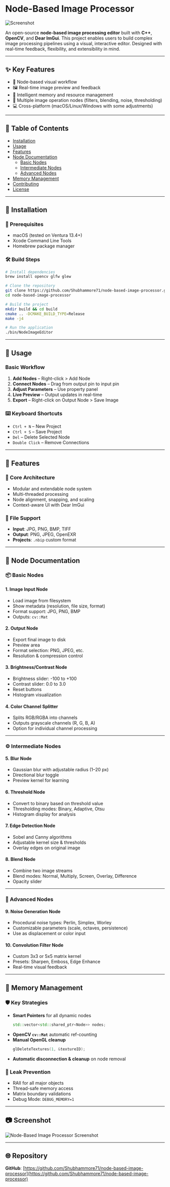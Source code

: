
# Node-Based Image Processor

![Screenshot](screenshot2.png)

An open-source **node-based image processing editor** built with **C++**, **OpenCV**, and **Dear ImGui**. This project enables users to build complex image processing pipelines using a visual, interactive editor. Designed with real-time feedback, flexibility, and extensibility in mind.

---

## ✨ Key Features

- 🧩 Node-based visual workflow
- 🖼️ Real-time image preview and feedback
- 🧠 Intelligent memory and resource management
- 🔧 Multiple image operation nodes (filters, blending, noise, thresholding)
- 💻 Cross-platform (macOS/Linux/Windows with some adjustments)

---

## 📁 Table of Contents

- [Installation](#installation)
- [Usage](#usage)
- [Features](#features)
- [Node Documentation](#node-documentation)
  - [Basic Nodes](#basic-nodes)
  - [Intermediate Nodes](#intermediate-nodes)
  - [Advanced Nodes](#advanced-nodes)
- [Memory Management](#memory-management)
- [Contributing](#contributing)
- [License](#license)

---

## 🔧 Installation

### 🧱 Prerequisites

- macOS (tested on Ventura 13.4+)
- Xcode Command Line Tools
- Homebrew package manager

### 🛠️ Build Steps

```bash
# Install dependencies
brew install opencv glfw glew

# Clone the repository
git clone https://github.com/Shubhammore71/node-based-image-processor.git
cd node-based-image-processor

# Build the project
mkdir build && cd build
cmake .. -DCMAKE_BUILD_TYPE=Release
make -j4

# Run the application
./bin/NodeImageEditor
```

---

## 🚀 Usage

### Basic Workflow

1. **Add Nodes** – Right-click > Add Node
2. **Connect Nodes** – Drag from output pin to input pin
3. **Adjust Parameters** – Use property panel
4. **Live Preview** – Output updates in real-time
5. **Export** – Right-click on Output Node > Save Image

### ⌨️ Keyboard Shortcuts

- `Ctrl + N` – New Project
- `Ctrl + S` – Save Project
- `Del` – Delete Selected Node
- `Double Click` – Remove Connections

---

## 🌟 Features

### 🧠 Core Architecture

- Modular and extendable node system
- Multi-threaded processing
- Node alignment, snapping, and scaling
- Context-aware UI with Dear ImGui

### 📁 File Support

- **Input**: JPG, PNG, BMP, TIFF
- **Output**: PNG, JPEG, OpenEXR
- **Projects**: `.nbip` custom format

---

## 🧱 Node Documentation

### 📦 Basic Nodes

#### 1. **Image Input Node**
- Load image from filesystem
- Show metadata (resolution, file size, format)
- Format support: JPG, PNG, BMP
- Outputs: `cv::Mat`

#### 2. **Output Node**
- Export final image to disk
- Preview area
- Format selection: PNG, JPEG, etc.
- Resolution & compression control

#### 3. **Brightness/Contrast Node**
- Brightness slider: -100 to +100
- Contrast slider: 0.0 to 3.0
- Reset buttons
- Histogram visualization

#### 4. **Color Channel Splitter**
- Splits RGB/RGBA into channels
- Outputs grayscale channels (R, G, B, A)
- Option for individual channel processing

---

### ⚙️ Intermediate Nodes

#### 5. **Blur Node**
- Gaussian blur with adjustable radius (1–20 px)
- Directional blur toggle
- Preview kernel for learning

#### 6. **Threshold Node**
- Convert to binary based on threshold value
- Thresholding modes: Binary, Adaptive, Otsu
- Histogram display for analysis

#### 7. **Edge Detection Node**
- Sobel and Canny algorithms
- Adjustable kernel size & thresholds
- Overlay edges on original image

#### 8. **Blend Node**
- Combine two image streams
- Blend modes: Normal, Multiply, Screen, Overlay, Difference
- Opacity slider

---

### 🧪 Advanced Nodes

#### 9. **Noise Generation Node**
- Procedural noise types: Perlin, Simplex, Worley
- Customizable parameters (scale, octaves, persistence)
- Use as displacement or color input

#### 10. **Convolution Filter Node**
- Custom 3x3 or 5x5 matrix kernel
- Presets: Sharpen, Emboss, Edge Enhance
- Real-time visual feedback

---

## 🧠 Memory Management

### 🛡️ Key Strategies

- **Smart Pointers** for all dynamic nodes
  ```cpp
  std::vector<std::shared_ptr<Node>> nodes;
  ```
- **OpenCV `cv::Mat`** automatic ref-counting
- **Manual OpenGL cleanup**
  ```cpp
  glDeleteTextures(1, &textureID);
  ```
- **Automatic disconnection & cleanup** on node removal

### 🧪 Leak Prevention

- RAII for all major objects
- Thread-safe memory access
- Matrix boundary validations
- Debug Mode: `DEBUG_MEMORY=1`

---


## 📷 Screenshot

![Node-Based Image Processor Screenshot](screenshot2.png)

---

## 🌐 Repository

**GitHub**: [https://github.com/Shubhammore71/node-based-image-processor](https://github.com/Shubhammore71/node-based-image-processor)
```



